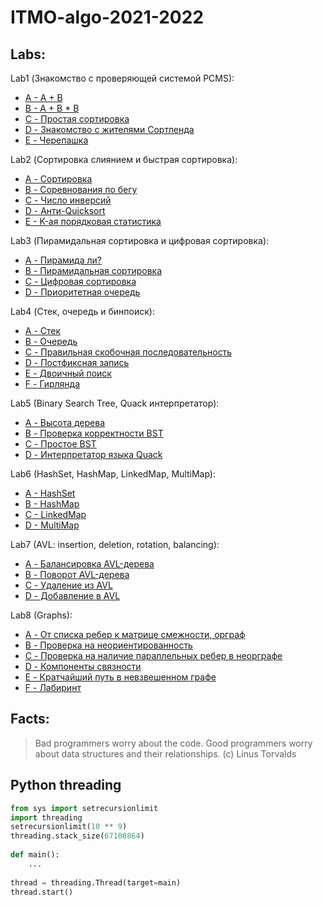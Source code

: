 # ITMO-algo-2021-2022

## Labs:

Lab1 (Знакомство с проверяющей системой PCMS):
* [A - A + B](https://github.com/Lopa10ko/ITMO-algo-2021-2022/blob/main/problems1/1A.py)
* [B - A + B * B](https://github.com/Lopa10ko/ITMO-algo-2021-2022/blob/main/problems1/1B.py)
* [C - Простая сортировка](https://github.com/Lopa10ko/ITMO-algo-2021-2022/blob/main/problems1/1C.py)
* [D - Знакомство с жителями Сортленда](https://github.com/Lopa10ko/ITMO-algo-2021-2022/blob/main/problems1/1D.py)
* [E - Черепашка](https://github.com/Lopa10ko/ITMO-algo-2021-2022/blob/main/problems1/1E.py)

Lab2 (Сортировка слиянием и быстрая сортировка):
* [A - Сортировка](https://github.com/Lopa10ko/ITMO-algo-2021-2022/blob/main/problems2/2A.py)
* [B - Соревнования по бегу](https://github.com/Lopa10ko/ITMO-algo-2021-2022/blob/main/problems2/2B.py)
* [C - Число инверсий](https://github.com/Lopa10ko/ITMO-algo-2021-2022/blob/main/problems2/2C.py)
* [D - Анти-Quicksort](https://github.com/Lopa10ko/ITMO-algo-2021-2022/blob/main/problems2/2D.py)
* [E - K-ая порядковая статистика](https://github.com/Lopa10ko/ITMO-algo-2021-2022/blob/main/problems2/2E.cpp)
 
Lab3 (Пирамидальная сортировка и цифровая сортировка):
* [A - Пирамида ли?](https://github.com/Lopa10ko/ITMO-algo-2021-2022/blob/main/problems3/3A.py)
* [B - Пирамидальная сортировка](https://github.com/Lopa10ko/ITMO-algo-2021-2022/blob/main/problems3/3B.py)
* [C - Цифровая сортировка](https://github.com/Lopa10ko/ITMO-algo-2021-2022/blob/main/problems3/3C.py)
* [D - Приоритетная очередь](https://github.com/Lopa10ko/ITMO-algo-2021-2022/blob/main/problems3/3D.py)

Lab4 (Стек, очередь и бинпоиск):
* [A - Стек](https://github.com/Lopa10ko/ITMO-algo-2021-2022/blob/main/problems4/4A.py)
* [B - Очередь](https://github.com/Lopa10ko/ITMO-algo-2021-2022/blob/main/problems4/4B.py)
* [C - Правильная скобочная последовательность](https://github.com/Lopa10ko/ITMO-algo-2021-2022/blob/main/problems4/4C.py)
* [D - Постфиксная запись](https://github.com/Lopa10ko/ITMO-algo-2021-2022/blob/main/problems4/4D.py)
* [E - Двоичный поиск](https://github.com/Lopa10ko/ITMO-algo-2021-2022/blob/main/problems4/4E.py)
* [F - Гирлянда](https://github.com/Lopa10ko/ITMO-algo-2021-2022/blob/main/problems4/4F.py)

Lab5 (Binary Search Tree, Quack интерпретатор):
* [A - Высота дерева](https://github.com/Lopa10ko/ITMO-algo-2021-2022/blob/main/problems5/5A.py)
* [B - Проверка корректности BST](https://github.com/Lopa10ko/ITMO-algo-2021-2022/blob/main/problems5/5B.cpp)
* [C - Простое BST](https://github.com/Lopa10ko/ITMO-algo-2021-2022/blob/main/problems5/5C.cpp)
* [D - Интерпретатор языка Quack](https://github.com/Lopa10ko/ITMO-algo-2021-2022/blob/main/problems5/5D.py)

Lab6 (HashSet, HashMap, LinkedMap, MultiMap):
* [A - HashSet](https://github.com/Lopa10ko/ITMO-algo-2021-2022/blob/main/problems6/6A.cpp)
* [B - HashMap](https://github.com/Lopa10ko/ITMO-algo-2021-2022/blob/main/problems6/6B.py)
* [C - LinkedMap](https://www.youtube.com/watch?v=dQw4w9WgXcQ)
* [D - MultiMap](https://www.youtube.com/watch?v=dQw4w9WgXcQ)

Lab7 (AVL: insertion, deletion, rotation, balancing):
* [A - Балансировка AVL-дерева](https://github.com/Lopa10ko/ITMO-algo-2021-2022/blob/main/problems7/avl_balance.py)
* [B - Поворот AVL-дерева](https://www.youtube.com/watch?v=dQw4w9WgXcQ)
* [C - Удаление из AVL](https://www.youtube.com/watch?v=dQw4w9WgXcQ)
* [D - Добавление в AVL](https://www.youtube.com/watch?v=dQw4w9WgXcQ)

Lab8 (Graphs):
* [A - От списка ребер к матрице смежности, орграф](https://github.com/Lopa10ko/ITMO-algo-2021-2022/blob/main/problems8/lab8_a.py)
* [B - Проверка на неориентированность](https://github.com/Lopa10ko/ITMO-algo-2021-2022/blob/main/problems8/lab8_b.py)
* [C - Проверка на наличие параллельных ребер в неорграфе](https://github.com/Lopa10ko/ITMO-algo-2021-2022/blob/main/problems8/lab8_c.py)
* [D - Компоненты связности](https://github.com/Lopa10ko/ITMO-algo-2021-2022/blob/main/problems8/lab8_d.py)
* [E - Кратчайший путь в невзвешенном графе](https://github.com/Lopa10ko/ITMO-algo-2021-2022/blob/main/problems8/lab8_e.py)
* [F - Лабиринт](https://github.com/Lopa10ko/ITMO-algo-2021-2022/blob/main/problems8/lab8_f.py)

## Facts:
> Bad programmers worry about the code. Good programmers worry about data structures and their relationships. (c) Linus Torvalds


## Python threading

```py
from sys import setrecursionlimit
import threading
setrecursionlimit(10 ** 9)
threading.stack_size(67108864)
 
def main():
    ...
     
thread = threading.Thread(target=main)
thread.start()
```
